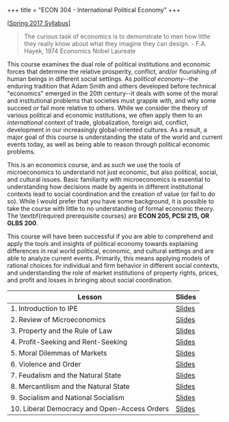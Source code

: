 +++
title = "ECON 304 - International Political Economy"
+++

[[Spring 2017 Syllabus](https://www.dropbox.com/s/6lsoezx3txgb72u/ECON_304_Syllabus_Safner.pdf?dl=0)]

> The curious task of economics is to demonstrate to men how little they really know about what they imagine they can design. - F.A. Hayek, 1974 Economics Nobel Laureate

This course examines the dual role of political institutions and economic forces that determine the relative prosperity, conflict, and/or flourishing of  human beings in different social settings. As *political economy*--the enduring tradition that Adam Smith and others developed before technical "economics" emerged in the 20th century--it deals with some of the moral and institutional problems that societies must grapple with, and why some succeed or fail more relative to others. While we consider the theory of various political and economic institutions, we often apply them to an *international* context of trade, globalization, foreign aid, conflict, development in our increasingly global-oriented cultures. As a result, a major goal of this course is understanding the state of the world and current events today, as well as being able to reason through political economic problems.  

This is an economics course, and as such we use the tools of microeconomics to understand not just economic, but also political, social, and cultural issues. Basic familiarity with microeconomics is essential to understanding how decisions made by agents in different institutional contexts lead to social coordination and the creation of value (or fail to do so). While I would prefer that you have some background, it is possible to take the course with little to no understanding of formal economic theory. The \textbf{required prerequisite courses} are **ECON 205, PCSI 215, OR GLBS 200**. 

This course will have been successful if you are able to comprehend and apply the tools and insights of political economy towards explaining differences in real world political, economic, and cultural settings and are able to analyze current events. Primarily, this means applying models of rational choices for individual and firm behavior in different social contexts, and understanding the role of market institutions of property rights, prices, and profit and losses in bringing about social coordination.

| Lesson  | Slides | 
|----|----|
| 1. Introduction to IPE | [Slides](https://www.dropbox.com/s/4s93w0gcybvdl03/1.%20Intro%20to%20IPE.pdf?dl=0) | 
| 2. Review of Microeconomics | [Slides](https://www.dropbox.com/s/3q9t3zorrtm7bgt/2.%20Review%20of%20Micro.pdf?dl=0) |
| 3. Property and the Rule of Law | [Slides](https://www.dropbox.com/s/5wifldasmv1bunf/3.%20Property%20and%20Rule%20of%20Law.pdf?dl=0) |
| 4. Profit-Seeking and Rent-Seeking | [Slides](https://www.dropbox.com/s/8xaiaz6w1kulvsy/4.%20Profit%20Seeking%20and%20Rent%20Seeking.pdf?dl=0) | 
| 5. Moral Dilemmas of Markets | [Slides](https://www.dropbox.com/s/a7jcbtvax8wpb22/5.%20Moral%20Dilemmas%20of%20Markets.pdf?dl=0) |
| 6. Violence and Order | [Slides](https://www.dropbox.com/s/i5su1q6du45shfm/6.%20Violence%20and%20Order.pdf?dl=0) |
| 7. Feudalism and the Natural State | [Slides](https://www.dropbox.com/s/locztlmptkk9br9/7.%20Feudalism.pdf?dl=0) | 
| 8. Mercantilism and the Natural State | [Slides](https://www.dropbox.com/s/psaqvet3qforwka/8.%20Mercantilism.pdf?dl=0) | 
| 9. Socialism and National Socialism | [Slides](https://www.dropbox.com/s/kpy28u7k1g35u8p/9.%20Socialism.pdf?dl=0) | 
| 10. Liberal Democracy and Open-Access Orders | [Slides](https://www.dropbox.com/s/kpy28u7k1g35u8p/9.%20Socialism.pdf?dl=0) | 
